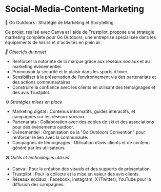 # Social-Media-Content-Marketing

🌿 Go Outdoors : Stratégie de Marketing et Storytelling

Ce projet, réalisé avec Canva et l'aide de Trustpilot, propose une stratégie marketing complète pour Go Outdoors, une entreprise spécialisée dans les équipements de loisirs et d'activités en plein air.

*🎯 Objectifs du projet*

- Renforcer la notoriété de la marque grâce aux réseaux sociaux et au marketing événementiel.
- Promouvoir la sécurité et le plaisir dans les sports d’hiver.
- Sensibiliser à la préservation de l’environnement via des partenariats et des actions communautaires.
- Construire la confiance avec les clients en utilisant des témoignages et des avis Trustpilot.
  
*⚙️ Stratégies mises en place*

- Marketing digital : Contenus informatifs, guides interactifs, et campagnes sur les réseaux sociaux.
- Partenariats : Collaboration avec des écoles de ski et des associations pour des événements outdoor.
- Événementiel : Organisation de la "Go Outdoors Convention" pour renforcer le lien avec la communauté.
- Campagnes de témoignages : Utilisation d’avis clients et de contenu généré par les utilisateurs.
  
*🛠️ Outils et technologies utilisés*

- Canva : Pour la création des visuels et des supports de présentation.
- Trustpilot : Pour la collecte et la mise en valeur des avis clients.
- Réseaux sociaux : Facebook, Instagram, X (Twitter), YouTube pour la diffusion des campagnes.
